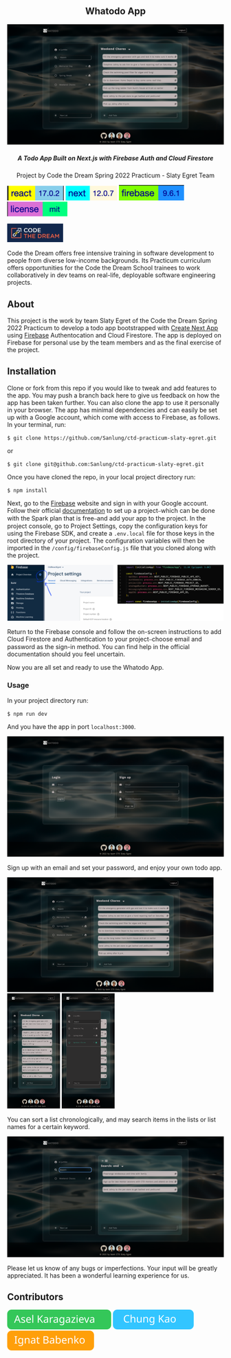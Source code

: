 <h2 align="center">Whatodo App</h2>

![Project Picture 1](./public/images/project-pic1.png)

<h5 align="center">A Todo App Built on Next.js with Firebase Auth and Cloud Firestore</h5>
<p align="center">Project by Code the Dream Spring 2022 Practicum - Slaty Egret Team</p>

![react version](./public/images/react-version.svg) ![nextjs version](./public/images/nextjs-version.svg) ![firebase version](./public/images/firebase-version.svg) ![mit license](./public/images/mit-license.svg)

<p><img width="130" src="./public/images/ctd-logo.jpeg" alt="Code the Dream Logo"/></p>

Code the Dream offers free intensive training in software development to people from diverse low-income backgrounds. Its Practicum curriculum offers opportunities for the Code the Dream School trainees to work collaboratively in dev teams on real-life, deployable software engineering projects.

## About

This project is the work by team Slaty Egret of the Code the Dream Spring 2022 Practicum to develop a todo app bootstrapped with [Create Next App](https://create-next-app.js.org/) using [Firebase](https://firebase.google.com/) Authentocation and Cloud Firestore. The app is deployed on Firebase for personal use by the team members and as the final exercise of the project.

## Installation

Clone or fork from this repo if you would like to tweak and add features to the app. You may push a branch back here to give us feedback on how the app has been taken further. You can also clone the app to use it personally in your browser. The app has minimal dependencies and can easily be set up with a Google account, which come with access to Firebase, as follows. In your terminal, run:

```
$ git clone https://github.com/Sanlung/ctd-practicum-slaty-egret.git
```

or

```
$ git clone git@github.com:Sanlung/ctd-practicum-slaty-egret.git
```

Once you have cloned the repo, in your local project directory run:

```
$ npm install
```

Next, go to the [Firebase](https://console.firebase.google.com/) website and sign in with your Google account. Follow their official [documentation](https://firebase.google.com/docs/web/setup?hl=en&authuser=0) to set up a project⎯which can be done with the Spark plan that is free⎯and add your app to the project. In the project console, go to Project Settings, copy the configuration keys for using the Firebase SDK, and create a `.env.local` file for those keys in the root directory of your project. The configuration variables will then be imported in the `/config/firebaseConfig.js` file that you cloned along with the project.

![Firebase Config](./public/images/firebase-config.svg)

Return to the Firebase console and follow the on-screen instructions to add Cloud Firestore and Authentication to your project⎯choose email and password as the sign-in method. You can find help in the official documentation should you feel uncertain.

Now you are all set and ready to use the Whatodo App.

### Usage

In your project directory run:

```
$ npm run dev
```

And you have the app in port `localhost:3000`.

<p><img width="550" src="./public/images/project-pic2.png" alt="Whatodo App login page"/></p>

Sign up with an email and set your password, and enjoy your own todo app.

<p><img width="480" src="./public/images/project-pic1.png" alt="Whatodo App logged in page"/> <img width="123" src="./public/images/project-pic3.png" alt="Whatodo App logged in page - mobile"/> <img width="123" src="./public/images/project-pic4.png" alt="Whatodo App logged in page - mobile sidebar toggle"/></p>

You can sort a list chronologically, and may search items in the lists or list names for a certain keyword.

<p><img width="550" src="./public/images/project-pic5.png" alt="Whatodo App search interface"/></p>

Please let us know of any bugs or imperfections. Your input will be greatly appreciated. It has been a wonderful learning experience for us.

## Contributors

[![Asel Karagazieva](./public/images/asel-button.svg)](https://github.com/Asel-K) [![Chung Kao](./public/images/chung-button.svg)](https://github.com/Sanlung) [![Ignat Babenko](./public/images/ignat-button.svg)](https://github.com/dumpidum)
